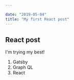 ```yaml
---

date: "2019-05-04"
title: "My first React post"
---
```

## React post

I'm trying my best!

1. Gatsby
2. Graph QL
3. React